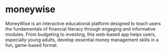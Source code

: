 # moneywise
MoneyWise is an interactive educational platform designed to teach users the fundamentals of financial literacy through engaging and informative modules. From budgeting to investing, this web-based app helps users, especially young adults, develop essential money management skills in a fun, game-based format.
